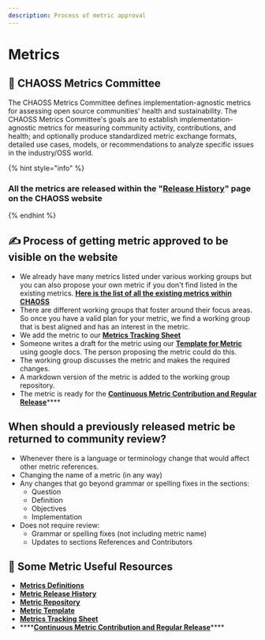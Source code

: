 ```yaml
---
description: Process of metric approval
---
```


# Metrics

## 👥 CHAOSS Metrics Committee

The CHAOSS Metrics Committee defines implementation-agnostic metrics for assessing open source communities' health and sustainability. The CHAOSS Metrics Committee's goals are to establish implementation-agnostic metrics for measuring community activity, contributions, and health; and optionally produce standardized metric exchange formats, detailed use cases, models, or recommendations to analyze specific issues in the industry/OSS world.

{% hint style="info" %}
### All the metrics are released within the "[**Release History**](https://chaoss.community/release-history/)" page on the CHAOSS website
{% endhint %}

## ✍ Process of getting metric approved to be visible on the website

* We already have many metrics listed under various working groups but you can also propose your own metric if you don't find listed in the existing metrics. [**Here is the list of all the existing metrics within CHAOSS**](https://chaoss.community/metrics/)
* There are different working groups that foster around their focus areas. So once you have a valid plan for your metric, we find a working group that is best aligned and has an interest in the metric.
* We add the metric to our [**Metrics Tracking Sheet**](https://docs.google.com/spreadsheets/d/1tAGzUiZ9jdORKCnoDQJkOU8tQsZDCZVjcWqXYOSAFmE/edit#gid=0)
* Someone writes a draft for the metric using our [**Template for Metric**](https://github.com/chaoss/metrics/blob/master/resources/metrics-template.md) using google docs. The person proposing the metric could do this.
* The working group discusses the metric and makes the required changes.
* A markdown version of the metric is added to the working group repository.
* The metric is ready for the [**Continuous Metric Contribution and Regular Release**](releases.md)\*\*\*\*

## When should a previously released metric be returned to community review?

* Whenever there is a language or terminology change that would affect other metric references. 
* Changing the name of a metric \(in any way\)
* Any changes that go beyond grammar or spelling fixes in the sections: 
  * Question
  * Definition
  * Objectives
  * Implementation
* Does not require review:
  * Grammar or spelling fixes \(not including metric name\)
  * Updates to sections References and Contributors

## 🧐 Some Metric Useful Resources

* [**Metrics Definitions**](https://chaoss.community/metrics/)
* [**Metric Release History**](https://chaoss.community/release-history/)
* [**Metric Repository**](https://github.com/chaoss/metrics)
* [**Metric Template**](https://github.com/chaoss/metrics/blob/master/resources/metrics-template.md)
* [**Metrics Tracking Sheet**](https://docs.google.com/spreadsheets/d/1tAGzUiZ9jdORKCnoDQJkOU8tQsZDCZVjcWqXYOSAFmE/edit#gid=0)
* \*\*\*\*[**Continuous Metric Contribution and Regular Release**](releases.md)\*\*\*\*
